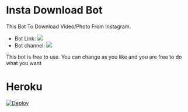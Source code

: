 # Insta Download Bot

This Bot To Download Video/Photo From Instagram.

* Bot Link:  <a href="https://t.me/igbijabot" alt="Ig Bija Bog"> <img src="https://img.shields.io/badge/%F0%9F%A4%96%20-IgBija-yellow" /> </a>
* Bot channel: <a  href="https://t.me/Nekozu" alt="Nekozu Network"> <img  src="https://img.shields.io/badge/%F0%9F%92%A1-Nekozu-9cf" /> </a>

This bot is free to use. You can change as you like and you are free to do what you want

# Heroku
[![Deploy](https://www.herokucdn.com/deploy/button.svg)](https://heroku.com/deploy?template=https://github.com/Teamabasof/INSTAGRAM-DOWLANDERR)

